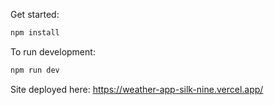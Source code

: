 


Get started:
```bash
npm install
```


To run development:
```bash
npm run dev
```

Site deployed here:
https://weather-app-silk-nine.vercel.app/